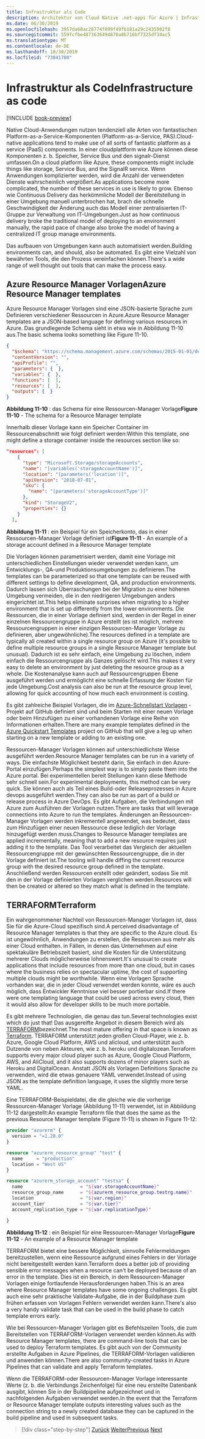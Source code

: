 ```yaml
---
title: Infrastruktur als Code
description: Architektur von Cloud Native .net-apps für Azure | Infrastruktur als Code
ms.date: 06/30/2019
ms.openlocfilehash: 3957da68ac28774f899f49fb181a29c2435902f8
ms.sourcegitcommit: 559fcfbe4871636494870a8b716bf7325df34ac5
ms.translationtype: MT
ms.contentlocale: de-DE
ms.lasthandoff: 10/30/2019
ms.locfileid: "73841780"
---
```

# <a name="infrastructure-as-code"></a><span data-ttu-id="e621f-103">Infrastruktur als Code</span><span class="sxs-lookup"><span data-stu-id="e621f-103">Infrastructure as code</span></span>

[!INCLUDE [book-preview](../../../includes/book-preview.md)]

<span data-ttu-id="e621f-104">Native Cloud-Anwendungen nutzen tendenziell alle Arten von fantastischen Platform-as-a-Service-Komponenten (Platform-as-a-Service, PAS).</span><span class="sxs-lookup"><span data-stu-id="e621f-104">Cloud-native applications tend to make use of all sorts of fantastic platform as a service (PaaS) components.</span></span> <span data-ttu-id="e621f-105">In einer cloudplattform wie Azure können diese Komponenten z. b. Speicher, Service Bus und den signalr-Dienst umfassen.</span><span class="sxs-lookup"><span data-stu-id="e621f-105">On a cloud platform like Azure, these components might include things like storage, Service Bus, and the SignalR service.</span></span> <span data-ttu-id="e621f-106">Wenn Anwendungen komplizierter werden, wird die Anzahl der verwendeten Dienste wahrscheinlich vergrößert.</span><span class="sxs-lookup"><span data-stu-id="e621f-106">As applications become more complicated, the number of these services in use is likely to grow.</span></span> <span data-ttu-id="e621f-107">Ebenso wie Continuous Delivery das herkömmliche Modell der Bereitstellung in einer Umgebung manuell unterbrochen hat, brach die schnelle Geschwindigkeit der Änderung auch das Modell einer zentralisierten IT-Gruppe zur Verwaltung von IT-Umgebungen.</span><span class="sxs-lookup"><span data-stu-id="e621f-107">Just as how continuous delivery broke the traditional model of deploying to an environment manually, the rapid pace of change also broke the model of having a centralized IT group manage environments.</span></span>

<span data-ttu-id="e621f-108">Das aufbauen von Umgebungen kann auch automatisiert werden.</span><span class="sxs-lookup"><span data-stu-id="e621f-108">Building environments can, and should, also be automated.</span></span> <span data-ttu-id="e621f-109">Es gibt eine Vielzahl von bewährten Tools, die den Prozess vereinfachen können.</span><span class="sxs-lookup"><span data-stu-id="e621f-109">There's a wide range of well thought out tools that can make the process easy.</span></span>

## <a name="azure-resource-manager-templates"></a><span data-ttu-id="e621f-110">Azure Resource Manager Vorlagen</span><span class="sxs-lookup"><span data-stu-id="e621f-110">Azure Resource Manager templates</span></span>

<span data-ttu-id="e621f-111">Azure Resource Manager Vorlagen sind eine JSON-basierte Sprache zum Definieren verschiedener Ressourcen in Azure.</span><span class="sxs-lookup"><span data-stu-id="e621f-111">Azure Resource Manager templates are a JSON-based language for defining various resources in Azure.</span></span> <span data-ttu-id="e621f-112">Das grundlegende Schema sieht in etwa wie in Abbildung 11-10 aus.</span><span class="sxs-lookup"><span data-stu-id="e621f-112">The basic schema looks something like Figure 11-10.</span></span>

```json
{
  "$schema": "https://schema.management.azure.com/schemas/2015-01-01/deploymentTemplate.json#",
  "contentVersion": "",
  "apiProfile": "",
  "parameters": {  },
  "variables": {  },
  "functions": [  ],
  "resources": [  ],
  "outputs": {  }
}
```

<span data-ttu-id="e621f-113">**Abbildung 11-10** : das Schema für eine Ressourcen-Manager Vorlage</span><span class="sxs-lookup"><span data-stu-id="e621f-113">**Figure 11-10** - The schema for a Resource Manager template</span></span>

<span data-ttu-id="e621f-114">Innerhalb dieser Vorlage kann ein Speicher Container im Ressourcenabschnitt wie folgt definiert werden:</span><span class="sxs-lookup"><span data-stu-id="e621f-114">Within this template, one might define a storage container inside the resources section like so:</span></span>

```json
"resources": [
    {
      "type": "Microsoft.Storage/storageAccounts",
      "name": "[variables('storageAccountName')]",
      "location": "[parameters('location')]",
      "apiVersion": "2018-07-01",
      "sku": {
        "name": "[parameters('storageAccountType')]"
      },
      "kind": "StorageV2",
      "properties": {}
    }
  ],
```

<span data-ttu-id="e621f-115">**Abbildung 11-11** : ein Beispiel für ein Speicherkonto, das in einer Ressourcen-Manager Vorlage definiert ist</span><span class="sxs-lookup"><span data-stu-id="e621f-115">**Figure 11-11** - An example of a storage account defined in a Resource Manager template</span></span>

<span data-ttu-id="e621f-116">Die Vorlagen können parametrisiert werden, damit eine Vorlage mit unterschiedlichen Einstellungen wieder verwendet werden kann, um Entwicklungs-, QA-und Produktionsumgebungen zu definieren.</span><span class="sxs-lookup"><span data-stu-id="e621f-116">The templates can be parameterized so that one template can be reused with different settings to define development, QA, and production environments.</span></span> <span data-ttu-id="e621f-117">Dadurch lassen sich Überraschungen bei der Migration zu einer höheren Umgebung vermeiden, die in den niedrigeren Umgebungen anders eingerichtet ist.</span><span class="sxs-lookup"><span data-stu-id="e621f-117">This helps eliminate surprises when migrating to a higher environment that is set up differently from the lower environments.</span></span> <span data-ttu-id="e621f-118">Die Ressourcen, die in einer Vorlage definiert sind, werden in der Regel in einer einzelnen Ressourcengruppe in Azure erstellt (es ist möglich, mehrere Ressourcengruppen in einer einzigen Ressourcen-Manager Vorlage zu definieren, aber ungewöhnliche).</span><span class="sxs-lookup"><span data-stu-id="e621f-118">The resources defined in a template are typically all created within a single resource group on Azure (it's possible to define multiple resource groups in a single Resource Manager template but unusual).</span></span> <span data-ttu-id="e621f-119">Dadurch ist es sehr einfach, eine Umgebung zu löschen, indem einfach die Ressourcengruppe als Ganzes gelöscht wird.</span><span class="sxs-lookup"><span data-stu-id="e621f-119">This makes it very easy to delete an environment by just deleting the resource group as a whole.</span></span> <span data-ttu-id="e621f-120">Die Kostenanalyse kann auch auf Ressourcengruppen Ebene ausgeführt werden und ermöglicht eine schnelle Erfassung der Kosten für jede Umgebung.</span><span class="sxs-lookup"><span data-stu-id="e621f-120">Cost analysis can also be run at the resource group level, allowing for quick accounting of how much each environment is costing.</span></span>

<span data-ttu-id="e621f-121">Es gibt zahlreiche Beispiel Vorlagen, die im [Azure-Schnellstart Vorlagen](https://github.com/Azure/azure-quickstart-templates) -Projekt auf GitHub definiert sind und beim Starten mit einer neuen Vorlage oder beim Hinzufügen zu einer vorhandenen Vorlage eine Reihe von Informationen erhalten.</span><span class="sxs-lookup"><span data-stu-id="e621f-121">There are many example templates defined in the [Azure Quickstart Templates](https://github.com/Azure/azure-quickstart-templates) project on GitHub that will give a leg up when starting on a new template or adding to an existing one.</span></span>

<span data-ttu-id="e621f-122">Ressourcen-Manager Vorlagen können auf unterschiedlichste Weise ausgeführt werden.</span><span class="sxs-lookup"><span data-stu-id="e621f-122">Resource Manager templates can be run in a variety of ways.</span></span> <span data-ttu-id="e621f-123">Die einfachste Möglichkeit besteht darin, Sie einfach in den Azure-Portal einzufügen.</span><span class="sxs-lookup"><span data-stu-id="e621f-123">Perhaps the simplest way is to simply paste them into the Azure portal.</span></span> <span data-ttu-id="e621f-124">Bei experimentellen bereit Stellungen kann diese Methode sehr schnell sein.</span><span class="sxs-lookup"><span data-stu-id="e621f-124">For experimental deployments, this method can be very quick.</span></span> <span data-ttu-id="e621f-125">Sie können auch als Teil eines Build-oder Releaseprozesses in Azure devops ausgeführt werden.</span><span class="sxs-lookup"><span data-stu-id="e621f-125">They can also be run as part of a build or release process in Azure DevOps.</span></span> <span data-ttu-id="e621f-126">Es gibt Aufgaben, die Verbindungen mit Azure zum Ausführen der Vorlagen nutzen.</span><span class="sxs-lookup"><span data-stu-id="e621f-126">There are tasks that will leverage connections into Azure to run the templates.</span></span> <span data-ttu-id="e621f-127">Änderungen an Ressourcen-Manager Vorlagen werden inkrementell angewendet, was bedeutet, dass zum Hinzufügen einer neuen Ressource diese lediglich der Vorlage hinzugefügt werden muss.</span><span class="sxs-lookup"><span data-stu-id="e621f-127">Changes to Resource Manager templates are applied incrementally, meaning that to add a new resource requires just adding it to the template.</span></span> <span data-ttu-id="e621f-128">Das Tool verarbeitet das Vergleich der aktuellen Ressourcengruppe mit der gewünschten Ressourcengruppe, die in der Vorlage definiert ist.</span><span class="sxs-lookup"><span data-stu-id="e621f-128">The tooling will handle diffing the current resource group with the desired resource group defined in the template.</span></span> <span data-ttu-id="e621f-129">Anschließend werden Ressourcen erstellt oder geändert, sodass Sie mit den in der Vorlage definierten Vorlagen verglichen werden.</span><span class="sxs-lookup"><span data-stu-id="e621f-129">Resources will then be created or altered so they match what is defined in the template.</span></span>  

## <a name="terraform"></a><span data-ttu-id="e621f-130">TERRAFORM</span><span class="sxs-lookup"><span data-stu-id="e621f-130">Terraform</span></span>

<span data-ttu-id="e621f-131">Ein wahrgenommener Nachteil von Ressourcen-Manager Vorlagen ist, dass Sie für die Azure-Cloud spezifisch sind.</span><span class="sxs-lookup"><span data-stu-id="e621f-131">A perceived disadvantage of Resource Manager templates is that they are specific to the Azure cloud.</span></span> <span data-ttu-id="e621f-132">Es ist ungewöhnlich, Anwendungen zu erstellen, die Ressourcen aus mehr als einer Cloud enthalten. in Fällen, in denen das Unternehmen auf eine spektakuläre Betriebszeit basiert, sind die Kosten für die Unterstützung mehrerer Clouds möglicherweise lohnenswert.</span><span class="sxs-lookup"><span data-stu-id="e621f-132">It's unusual to create applications that include resources from more than one cloud, but in cases where the business relies on spectacular uptime, the cost of supporting multiple clouds might be worthwhile.</span></span> <span data-ttu-id="e621f-133">Wenn eine Vorlagen Sprache vorhanden war, die in jeder Cloud verwendet werden konnte, wäre es auch möglich, dass Entwickler Kenntnisse viel besser portierbar sind.</span><span class="sxs-lookup"><span data-stu-id="e621f-133">If there were one templating language that could be used across every cloud, then it would also allow for developer skills to be much more portable.</span></span>

<span data-ttu-id="e621f-134">Es gibt mehrere Technologien, die genau das tun.</span><span class="sxs-lookup"><span data-stu-id="e621f-134">Several technologies exist which do just that!</span></span> <span data-ttu-id="e621f-135">Das ausgereifte Angebot in diesem Bereich wird als [TERRAFORM](https://www.terraform.io/)bezeichnet.</span><span class="sxs-lookup"><span data-stu-id="e621f-135">The most mature offering in that space is known as [Terraform](https://www.terraform.io/).</span></span> <span data-ttu-id="e621f-136">TERRAFORM unterstützt jeden großen Cloud-Player, wie z. b. Azure, Google Cloud Platform, AWS und alicloud, und unterstützt auch Dutzende von neben Akteuren, wie z. b. heroku und digitalozean.</span><span class="sxs-lookup"><span data-stu-id="e621f-136">Terraform supports every major cloud player such as Azure, Google Cloud Platform, AWS, and AliCloud, and it also supports dozens of minor players such as Heroku and DigitalOcean.</span></span> <span data-ttu-id="e621f-137">Anstatt JSON als Vorlagen Definitions Sprache zu verwenden, wird die etwas genauere YAML verwendet.</span><span class="sxs-lookup"><span data-stu-id="e621f-137">Instead of using JSON as the template definition language, it uses the slightly more terse YAML.</span></span>

<span data-ttu-id="e621f-138">Eine TERRAFORM-Beispieldatei, die die gleiche wie die vorherige Ressourcen-Manager Vorlage (Abbildung 11-11) verwendet, ist in Abbildung 11-12 dargestellt:</span><span class="sxs-lookup"><span data-stu-id="e621f-138">An example Terraform file that does the same as the previous Resource Manager template (Figure 11-11) is shown in Figure 11-12:</span></span>

```terraform
provider "azurerm" {
  version = "=1.28.0"
}

resource "azurerm_resource_group" "test" {
  name     = "production"
  location = "West US"
}

resource "azurerm_storage_account" "testsa" {
  name                     = "${var.storageAccountName}"
  resource_group_name      = "${azurerm_resource_group.testrg.name}"
  location                 = "${var.region}"
  account_tier             = "${var.tier}"
  account_replication_type = "${var.replicationType}"

}
```

<span data-ttu-id="e621f-139">**Abbildung 11-12** : ein Beispiel für eine Ressourcen-Manager Vorlage</span><span class="sxs-lookup"><span data-stu-id="e621f-139">**Figure 11-12** - An example of a Resource Manager template</span></span>

<span data-ttu-id="e621f-140">TERRAFORM bietet eine bessere Möglichkeit, sinnvolle Fehlermeldungen bereitzustellen, wenn eine Ressource aufgrund eines Fehlers in der Vorlage nicht bereitgestellt werden kann.</span><span class="sxs-lookup"><span data-stu-id="e621f-140">Terraform does a better job of providing sensible error messages when a resource can't be deployed because of an error in the template.</span></span> <span data-ttu-id="e621f-141">Dies ist ein Bereich, in dem Ressourcen-Manager Vorlagen einige fortlaufende Herausforderungen haben.</span><span class="sxs-lookup"><span data-stu-id="e621f-141">This is an area where Resource Manager templates have some ongoing challenges.</span></span> <span data-ttu-id="e621f-142">Es gibt auch eine sehr praktische Validate-Aufgabe, die in der Buildphase zum frühen erfassen von Vorlagen Fehlern verwendet werden kann.</span><span class="sxs-lookup"><span data-stu-id="e621f-142">There's also a very handy validate task that can be used in the build phase to catch template errors early.</span></span>

<span data-ttu-id="e621f-143">Wie bei Ressourcen-Manager Vorlagen gibt es Befehlszeilen Tools, die zum Bereitstellen von TERRAFORM-Vorlagen verwendet werden können.</span><span class="sxs-lookup"><span data-stu-id="e621f-143">As with Resource Manager templates, there are command-line tools that can be used to deploy Terraform templates.</span></span> <span data-ttu-id="e621f-144">Es gibt auch von der Community erstellte Aufgaben in Azure Pipelines, die TERRAFORM-Vorlagen validieren und anwenden können.</span><span class="sxs-lookup"><span data-stu-id="e621f-144">There are also community-created tasks in Azure Pipelines that can validate and apply Terraform templates.</span></span>

<span data-ttu-id="e621f-145">Wenn die TERRAFORM-oder Ressourcen-Manager Vorlage interessante Werte (z. b. die Verbindungs Zeichenfolge) für eine neu erstellte Datenbank ausgibt, können Sie in der Buildpipeline aufgezeichnet und in nachfolgenden Aufgaben verwendet werden.</span><span class="sxs-lookup"><span data-stu-id="e621f-145">In the event that the Terraform or Resource Manager template outputs interesting values such as the connection string to a newly created database they can be captured in the build pipeline and used in subsequent tasks.</span></span>

>[!div class="step-by-step"]
><span data-ttu-id="e621f-146">[Zurück](devops.md)
>[Weiter](application-bundles.md)</span><span class="sxs-lookup"><span data-stu-id="e621f-146">[Previous](devops.md)
[Next](application-bundles.md)</span></span>
